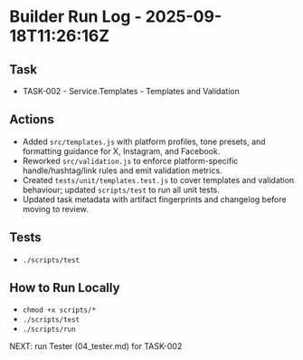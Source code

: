 # Builder Run Log - 2025-09-18T11:26:16Z

## Task
- TASK-002 - Service.Templates - Templates and Validation

## Actions
- Added `src/templates.js` with platform profiles, tone presets, and formatting guidance for X, Instagram, and Facebook.
- Reworked `src/validation.js` to enforce platform-specific handle/hashtag/link rules and emit validation metrics.
- Created `tests/unit/templates.test.js` to cover templates and validation behaviour; updated `scripts/test` to run all unit tests.
- Updated task metadata with artifact fingerprints and changelog before moving to review.

## Tests
- `./scripts/test`

## How to Run Locally
- `chmod +x scripts/*`
- `./scripts/test`
- `./scripts/run`

NEXT: run Tester (04_tester.md) for TASK-002

